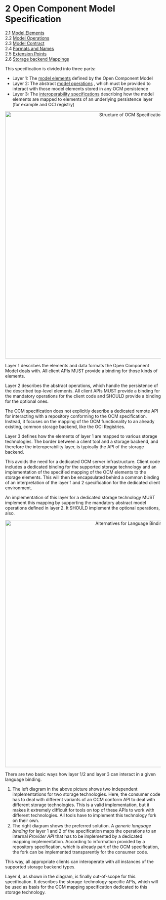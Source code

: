 # 2 Open Component Model Specification

2.1 [Model Elements](elements/README.md)<br>
2.2 [Model Operations](operations/README.md)<br>
2.3 [Model Contract](contract/README.md)<br>
2.4 [Formats and Names](formats/README.md)<br>
2.5 [Extension Points](extensionpoints/README.md)<br>
2.6 [Storage backend Mappings](mapping/README.md)<br>

This specification is divided into three parts:

- Layer 1: The [model elements](elements/README.md) defined by the Open Component Model
- Layer 2: The abstract [model operations](operations/README.md) , which must be provided to
  interact with those model elements stored in any OCM persistence
- Layer 3: The [interoperability specifications](formats/README.md) describing
  how the model elements are mapped to elements of an underlying persistence layer
  (for example and OCI registry)

<div align="center"> 
<img src="ocmspecstruct.png" alt="Structure of OCM Specification" width="800"/>
</div>

Layer 1 describes the elements and data formats the Open Component Model deals
with. All client APIs MUST provide a binding for those kinds of elements.

Layer 2 describes the abstract operations, which handle the persistence
of the described top-level elements. All client APIs MUST provide a binding
for the mandatory operations for the client code and SHOULD provide a
binding for the optional ones.

The OCM specification does not explicitly describe a dedicated remote API for
interacting with a repository conforming to the OCM specification.
Instead, it focuses on the mapping of the OCM functionality to an already
existing, common storage backend, like the OCI Registries.

Layer 3 defines how the elements of layer 1 are mapped to various
storage technologies. The border between a client tool and a storage backend,
and therefore the interoperability layer, is typically the API of
the storage backend.

This avoids the need for a dedicated OCM server infrastructure. Client code
includes a dedicated binding for the supported storage technology and
an implementation of the specified mapping of the OCM elements to the
storage elements. This will then be encapsulated behind a common binding
of an interpretation of the layer 1 and 2 specification for the dedicated client
environment.

An implementation of this layer for a dedicated storage technology MUST 
implement this mapping by supporting the mandatory abstract model operations
defined in layer 2. It SHOULD implement the optional operations, also.

<div align="center"> 
<img src="ocmaltbind.png" alt="Alternatives for Language Bindings" width="800"/>
</div>

There are two basic ways how layer 1/2 and layer 3 can interact in a given
language binding.

1) The left diagram in the above picture shows two independent implementations
   for two storage technologies. Here, the consumer code has to deal
   with different variants of an OCM conform API to deal with different storage
   technologies. This is a valid implementation, but it makes it extremely
   difficult for tools on top of these APIs to work with different technologies.
   All tools have to implement this technology fork on their own.
2) The right diagram shows the preferred solution. A *generic language binding*
   for layer 1 and 2 of the specification maps the operations to an internal
   *Provider API* that has to be implemented by a dedicated mapping
   implementation. According to information provided by a repository specification,
   which is already part of the OCM specification, the fork can be implemented
   transparently for the consumer code.

This way, all appropriate clients can interoperate with all instances of the
supported storage backend types.

Layer 4, as shown in the diagram, is finally out-of-scope for this
specification. It describes the storage-technology-specific APIs, which
will be used as basis for the OCM mapping specification dedicated to
this storage technology.


